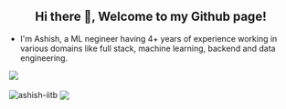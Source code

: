 <h2 align="center">Hi there 👋, Welcome to my Github page!</h2>
<ul>
  <li>I'm Ashish, a ML negineer having 4+ years of experience working in various domains like full stack, machine learning, backend and data engineering.</li>
</ul>

&nbsp;![](https://komarev.com/ghpvc/?username=ashish-iitb&color=brightgreen)
<p>&nbsp;<img align="center" src="https://github-readme-stats.vercel.app/api?username=ashish-iitb&show_icons=true&locale=en" alt="ashish-iitb" />
<img align="center" src="https://github-readme-stats.vercel.app/api/top-langs/?username=ashish-iitb&layout=compact&hide_border=true&&langs_count=10&show_icons=true&theme=transparent" />
</p>
